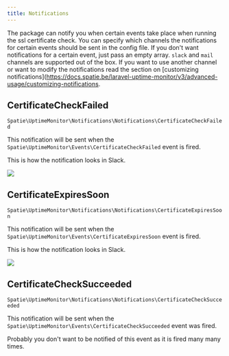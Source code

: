 ```yaml
---
title: Notifications
---
```


The package can notify you when certain events take place when running the ssl certificate check. You can specify which channels the notifications for certain events should be sent in the config file. If you don't want notifications for a certain event, just pass an empty array. `slack` and `mail` channels are supported out of the box. If you want to use another channel or want to modify the notifications read the section on [customizing notifications](https://docs.spatie.be/laravel-uptime-monitor/v3/advanced-usage/customizing-notifications.

## CertificateCheckFailed

`Spatie\UptimeMonitor\Notifications\Notifications\CertificateCheckFailed`

This notification will be sent when the `Spatie\UptimeMonitor\Events\CertificateCheckFailed` event is fired.

This is how the notification looks in Slack.

<img src="/images/uptime-monitor/ssl-certificate-failed.jpg" class="screenshot -slack" />

## CertificateExpiresSoon

`Spatie\UptimeMonitor\Notifications\Notifications\CertificateExpiresSoon`

This notification will be sent when the `Spatie\UptimeMonitor\Events\CertificateExpiresSoon` event is fired.

This is how the notification looks in Slack.

<img src="/images/uptime-monitor/ssl-expiring-soon.jpg" class="screenshot -slack" />

## CertificateCheckSucceeded

`Spatie\UptimeMonitor\Notifications\Notifications\CertificateCheckSucceeded`

This notification will be sent when the `Spatie\UptimeMonitor\Events\CertificateCheckSucceeded` event was fired.

Probably you don't want to be notified of this event as it is fired many many times. 
